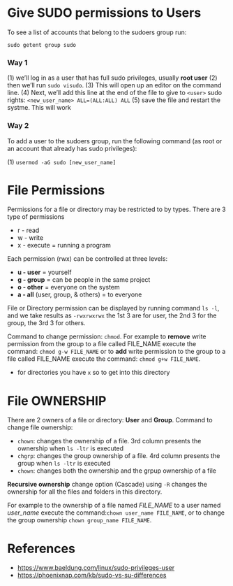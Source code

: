 # Give SUDO permissions to Users

To see a list of accounts that belong to the sudoers group run:  

`sudo getent group sudo`  

### Way 1

(1) we’ll log in as a user that has full sudo privileges, usually **root user**
(2) then we’ll run `sudo visudo`. 
(3) This will open up an editor on the command line. 
(4) Next, we’ll add this line at the end of the file to give to `<user>` sudo rights:
`<new_user_name> ALL=(ALL:ALL) ALL`
(5) save the file and restart the systme. This will work 


### Way 2

To add a user to the sudoers group, run the following command (as root or an account that already has sudo privileges):   

(1) `usermod -aG sudo [new_user_name]`  


# File Permissions

Permissions for a file or directory may be restricted to by types. There are 3 type of permissions
- r - read
- w - write
- x - execute = running a program  

Each permission (rwx) can be controlled at three levels:
- **u - user** = yourself
- **g - group** = can be people in the same project
- **o - other** = everyone on the system
- **a - all** (user, group, & others) = to everyone

File or Directory permission can be displayed by running command `ls -l`, and we take results as `-rwxrwxrwx` the 1st 3 are for user, the 2nd 3 for the group, the 3rd 3 for others.  

Command to change permission: `chmod`. For example to **remove** write permission from the group to a file called FILE_NAME execute the command: `chmod g-w FILE_NAME` or to **add** write permission to the group to a file called FILE_NAME execute the command: `chmod g+w FILE_NAME`.

* for directories you have `x` so to get into this directory 

# File OWNERSHIP

There are 2 owners of a file or directory: **User** and **Group**. Command to change file ownership:
- `chown`: changes the ownership of a file. 3rd column presents the ownership when `ls -ltr` is executed
- `chgrp`: changes the group ownership of a file. 4rd column presents the group when `ls -ltr` is executed
- `chown`: changes both the ownership and the grpup ownership of a file

**Recursive ownership** change option (Cascade) using `-R` changes the ownership for all the files and folders in this directory.  

For example to the ownership of a file named *FILE_NAME* to a user named *user_name* execute the command:`chown user_name FILE_NAME`, or to change the group ownership `chown group_name FILE_NAME`.  



# References
- https://www.baeldung.com/linux/sudo-privileges-user
- https://phoenixnap.com/kb/sudo-vs-su-differences